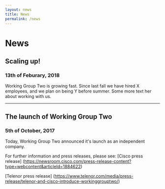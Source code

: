 ```yaml
---
layout: news
title: News
permalink: /news
---
```


# News

## Scaling up!
### 13th of Feburary, 2018

Working Group Two is growing fast. Since last fall we have hired X employees, and we plan on being Y before summer. Some more text her about working with us.

---

## The launch of Working Group Two
### 5th of October, 2017

Today, Working Group Two announced it's launch as  an independent company. 

For further information and press releases, please see:
[Cisco press release] (https://newsroom.cisco.com/press-release-content?type=webcontent&articleId=1884622)

[Telenor press release] (https://www.telenor.com/media/press-release/telenor-and-cisco-introduce-workinggrouptwo/)
